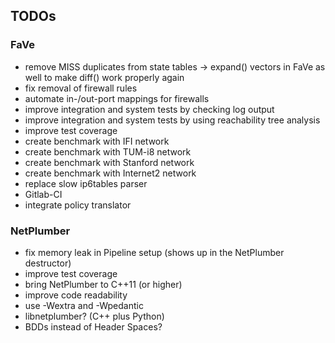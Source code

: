 ## TODOs

### FaVe

 - remove MISS duplicates from state tables -> expand() vectors in FaVe as well to make diff() work properly again
 - fix removal of firewall rules
 - automate in-/out-port mappings for firewalls
 - improve integration and system tests by checking log output
 - improve integration and system tests by using reachability tree analysis
 - improve test coverage
 - create benchmark with IFI network
 - create benchmark with TUM-i8 network
 - create benchmark with Stanford network
 - create benchmark with Internet2 network
 - replace slow ip6tables parser
 - Gitlab-CI
 - integrate policy translator


### NetPlumber

 - fix memory leak in Pipeline setup (shows up in the NetPlumber destructor)
 - improve test coverage
 - bring NetPlumber to C++11 (or higher)
 - improve code readability
 - use -Wextra and -Wpedantic
 - libnetplumber? (C++ plus Python)
 - BDDs instead of Header Spaces?
